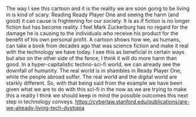   The way I see this cartoon and it is the reality we are soon going to be living in is kind of scary. Reading Ready Player One and seeing the harm (and good) it can cause is frightening for our society. It is as if fiction is no longer fiction but has become reality. I feel Mark Zuckerburg has no regard for the damage he is causing to the individuals who receive his product for the benefit of his own personal profit. 
  A cartoon shows how we, as humans, can take a book from decades ago that was science fiction and make it real with the technology we have today. I see this as beneficial in certain ways but also on the other side of the fence, I think it will do more harm than good. In a hyper-capitalistic techno-sci-fi world, we can already see the downfall of humanity. The real world is in shambles in Ready Player One, while the people abroad suffer. The real world and the digital world are starkly different. So, with that being said from the example we have been given what we are to do with this sci-fi in the now as we are trying to make this a reality I think we should keep in mind the possible outcomes this next step in technology conveys.
  https://cyberlaw.stanford.edu/publications/are-we-already-living-tech-dystopia 
